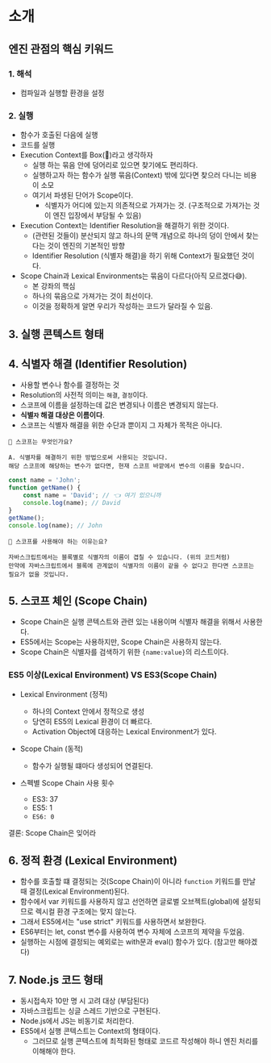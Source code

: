 # 소개

## 엔진 관점의 핵심 키워드

### 1. 해석

-   컴파일과 실행할 환경을 설정

### 2. 실행

-   함수가 호출된 다음에 실행
-   코드를 실행
-   Execution Context를 Box(🚚)라고 생각하자
    -   실행 하는 묶음 안에 덩어리로 있으면 찾기에도 편리하다.
    -   실행하고자 하는 함수가 실행 묶음(Context) 밖에 있다면 찾으러 다니는 비용이 소모
    -   여기서 파생된 단어가 Scope이다.
        -   식별자가 어디에 있는지 의존적으로 가져가는 것. (구조적으로 가져가는 것이 엔진 입장에서 부담될 수 있음)
-   Execution Context는 Identifier Resolution을 해결하기 위한 것이다.
    -   (관련된 것들이) 분산되지 않고 하나의 문맥 개념으로 하나의 덩이 안에서 찾는다는 것이 엔진의 기본적인 방향
    -   Identifier Resolution (식별자 해결)을 하기 위해 Context가 필요했던 것이다.
-   Scope Chain과 Lexical Environments는 묶음이 다르다(아직 모르겠다😅).
    -   본 강좌의 핵심
    -   하나의 묶음으로 가져가는 것이 최선이다.
    -   이것을 정확하게 알면 우리가 작성하는 코드가 달라질 수 있음.

## 3. 실행 콘텍스트 형태

## 4. 식별자 해결 (Identifier Resolution)

-   사용할 변수나 함수를 결정하는 것
-   Resolution의 사전적 의미는 `해결`, `결정`이다.
-   스코프에 이름을 설정하는데 값은 변경되나 이름은 변경되지 않는다.
-   **식별`자` 해결 대상은 이름이다**.
-   스코프는 식별자 해결을 위한 수단과 뿐이지 그 자체가 목적은 아니다.

```
🤔 스코프는 무엇인가요?

A. 식별자를 해결하기 위한 방법으로써 사용되는 것입니다.
해당 스코프에 해당하는 변수가 없다면, 현재 스코프 바깥에서 변수의 이름을 찾습니다.
```

```js
const name = 'John';
function getName() {
    const name = 'David'; // 👈 여기 있으니까
    console.log(name); // David
}
getName();
console.log(name); // John
```

```
🤔 스코프를 사용해야 하는 이유는요?

자바스크립트에서는 블록별로 식별자의 이름이 겹칠 수 있습니다. (위의 코드처럼)
만약에 자바스크립트에서 블록에 관계없이 식별자의 이름이 같을 수 없다고 한다면 스코프는 필요가 없을 것입니다.
```

## 5. 스코프 체인 (Scope Chain)

-   Scope Chain은 실행 콘텍스트와 관련 있는 내용이며 식별자 해결을 위해서 사용한다.
-   ES5에서는 Scope는 사용하지만, Scope Chain은 사용하지 않는다.
-   Scope Chain은 식별자를 검색하기 위한 `{name:value}`의 리스트이다.

### ES5 이상(Lexical Environment) VS ES3(Scope Chain)

-   Lexical Environment (정적)
    -   하나의 Context 안에서 정적으로 생성
    -   당연히 ES5의 Lexical 환경이 더 빠르다.
    -   Activation Object에 대응하는 Lexical Environment가 있다.
-   Scope Chain (동적)

    -   함수가 실행될 떄마다 생성되어 연결된다.

-   스펙별 Scope Chain 사용 횟수
    -   ES3: 37
    -   ES5: 1
    -   `ES6: 0`

결론: Scope Chain은 잊어라

## 6. 정적 환경 (Lexical Environment)

-   함수를 호출할 떄 결정되는 것(Scope Chain)이 아니라 `function` 키워드를 만날 때 결정(Lexical Environment)된다.
-   함수에서 var 키워드를 사용하지 않고 선언하면 글로벌 오브젝트(global)에 설정되므로 렉시컬 환경 구조에는 맞지 않는다.
-   그래서 ES5에서는 "use strict" 키워드를 사용하면서 보완한다.
-   ES6부터는 let, const 변수를 사용하여 변수 자체에 스코프의 제약을 두었음.
-   실행하는 시점에 결정되는 예외로는 with문과 eval() 함수가 있다. (참고만 해야겠다)

## 7. Node.js 코드 형태

-   동시접속자 10만 명 시 고려 대상 (부담된다)
-   자바스크립트는 싱글 스레드 기반으로 구현된다.
-   Node.js에서 JS는 비동기로 처리한다.
-   ES5에서 실행 콘텍스트는 Context의 형태이다.
    -   그러므로 실행 콘텍스트에 최적화된 형태로 코드르 작성해야 하니 엔진 처리를 이해해야 한다.
